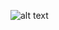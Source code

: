 ![alt text](https://cdn.discordapp.com/attachments/955004618063085568/1041362730906554449/image.png)
